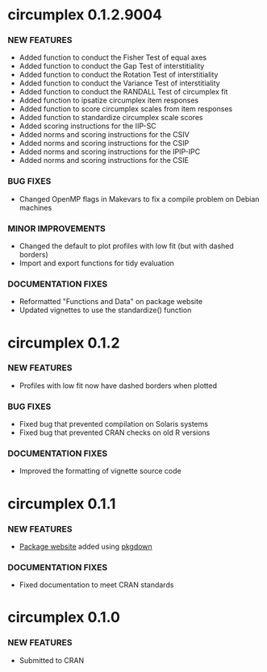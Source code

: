 circumplex 0.1.2.9004
=============================

### NEW FEATURES

* Added function to conduct the Fisher Test of equal axes
* Added function to conduct the Gap Test of interstitiality
* Added function to conduct the Rotation Test of interstitiality
* Added function to conduct the Variance Test of interstitiality
* Added function to conduct the RANDALL Test of circumplex fit
* Added function to ipsatize circumplex item responses
* Added function to score circumplex scales from item responses
* Added function to standardize circumplex scale scores
* Added scoring instructions for the IIP-SC
* Added norms and scoring instructions for the CSIV
* Added norms and scoring instructions for the CSIP
* Added norms and scoring instructions for the IPIP-IPC
* Added norms and scoring instructions for the CSIE

### BUG FIXES

* Changed OpenMP flags in Makevars to fix a compile problem on Debian machines

### MINOR IMPROVEMENTS

* Changed the default to plot profiles with low fit (but with dashed borders)
* Import and export functions for tidy evaluation

### DOCUMENTATION FIXES

* Reformatted "Functions and Data" on package website
* Updated vignettes to use the standardize() function

circumplex 0.1.2
=============================

### NEW FEATURES

* Profiles with low fit now have dashed borders when plotted

### BUG FIXES

* Fixed bug that prevented compilation on Solaris systems
* Fixed bug that prevented CRAN checks on old R versions

### DOCUMENTATION FIXES

* Improved the formatting of vignette source code

circumplex 0.1.1
=============================

### NEW FEATURES

* [Package website](https://circumplex.jmgirard.com) added using [pkgdown](https://pkgdown.r-lib.org/)

### DOCUMENTATION FIXES

* Fixed documentation to meet CRAN standards

circumplex 0.1.0
=============================

### NEW FEATURES

* Submitted to CRAN
